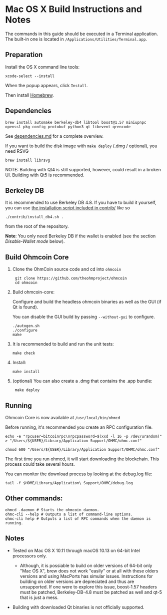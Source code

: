 Mac OS X Build Instructions and Notes
====================================
The commands in this guide should be executed in a Terminal application.
The built-in one is located in `/Applications/Utilities/Terminal.app`.

Preparation
-----------
Install the OS X command line tools:

`xcode-select --install`

When the popup appears, click `Install`.

Then install [Homebrew](https://brew.sh).

Dependencies
----------------------

    brew install automake berkeley-db4 libtool boost@1.57 miniupnpc openssl pkg-config protobuf python3 qt libevent qrencode

See [dependencies.md](dependencies.md) for a complete overview.

If you want to build the disk image with `make deploy` (.dmg / optional), you need RSVG

    brew install librsvg

NOTE: Building with Qt4 is still supported, however, could result in a broken UI. Building with Qt5 is recommended.

Berkeley DB
-----------
It is recommended to use Berkeley DB 4.8. If you have to build it yourself,
you can use [the installation script included in contrib/](/contrib/install_db4.sh)
like so

```shell
./contrib/install_db4.sh .
```

from the root of the repository.

**Note**: You only need Berkeley DB if the wallet is enabled (see the section *Disable-Wallet mode* below).

Build Ohmcoin Core
------------------------

1. Clone the OhmCoin source code and cd into `ohmcoin`

        git clone https://github.com/theohmproject/ohmcoin
        cd ohmcoin

2.  Build ohmcoin-core:

    Configure and build the headless ohmcoin binaries as well as the GUI (if Qt is found).

    You can disable the GUI build by passing `--without-gui` to configure.

        ./autogen.sh
        ./configure
        make

3.  It is recommended to build and run the unit tests:

        make check
        
4.  Install:

        make install
        
5. (optional) You can also create a .dmg that contains the .app bundle:

        make deploy

Running
-------

Ohmcoin Core is now available at `/usr/local/bin/ohmcd`

Before running, it's recommended you create an RPC configuration file.

    echo -e "rpcuser=bitcoinrpc\nrpcpassword=$(xxd -l 16 -p /dev/urandom)" > "/Users/${USER}/Library/Application Support/OHMC/ohmc.conf"

    chmod 600 "/Users/${USER}/Library/Application Support/OHMC/ohmc.conf"

The first time you run ohmcd, it will start downloading the blockchain. This process could take several hours.

You can monitor the download process by looking at the debug.log file:

    tail -f $HOME/Library/Application\ Support/OHMC/debug.log

Other commands:
-------

    ohmcd -daemon # Starts the ohmcoin daemon.
    ohmc-cli --help # Outputs a list of command-line options.
    ohmc-cli help # Outputs a list of RPC commands when the daemon is running.

Notes
-----

* Tested on Mac OS X 10.11 through macOS 10.13 on 64-bit Intel processors only.
    - Although, it is possiable to build on older versions of  64-bit only "Mac OS X", brew does not work "easily" or at all with these
    olders versions and using MacPorts has simular issues. Instructions for building on older versions are depreciated and thus are
    unsupported. If one were to explore this issue, boost-1.57 headers must be patched, Berkeley-DB-4.8 must be patched as well and qt-5
    that is just a mess.

* Building with downloaded Qt binaries is not officially supported.
